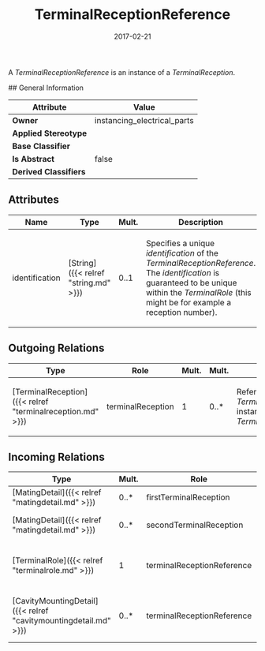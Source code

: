 ﻿---
title: TerminalReceptionReference
toc: false
type: specs
date: "2017-02-21"
draft: false
specification: VEC
version: 1.1.3
documentType: "Recommendation"
elementType: Class
classes:
  - TerminalReceptionReference
menu_name: vec-1.1.3
---
<p> A <i>TerminalReceptionReference</i> is an instance of a <i>TerminalReception</i>.      </p>
## General Information

| Attribute               | Value |
|-------------------------|-------|
| **Owner**               | instancing_electrical_parts |
| **Applied Stereotype**  |   |
| **Base Classifier**     |   |
| **Is Abstract**         | false |
| **Derived Classifiers** |   |

## Attributes
|  Name  |  Type  |  Mult.  |  Description  |  Owning Classifier  |
|--------|--------|---------|---------------|--------------|
|identification | [String]({{< relref "string.md" >}}) | 0..1 | <p> Specifies a unique <i>identification</i> of the <i>TerminalReceptionReference</i>. The <i>identification</i> is guaranteed to be unique within the <i>TerminalRole</i> (this might be for example a reception number).      </p> | [TerminalReceptionReference]({{< relref "terminalreceptionreference.md" >}}) |

## Outgoing Relations
|    Type  |   Role   |   Mult.   |   Mult.   |   Description   |
|----------|----------|-----------|-----------|-----------------|
| [TerminalReception]({{< relref "terminalreception.md" >}}) | terminalReception | 1 | 0..* | <p> References the <i>TerminalReception</i> that is instanced by this <i>TerminalReceptionReference.</i>      </p> |
##  Incoming Relations
|    Type  |   Mult.  |   Role    |   Mult.   |   Description  |
|----------|----------|-----------|-----------|----------------|
| [MatingDetail]({{< relref "matingdetail.md" >}}) | 0..* | firstTerminalReception | 1 | References the first terminal reception that is mated. |
| [MatingDetail]({{< relref "matingdetail.md" >}}) | 0..* | secondTerminalReception | 1 | References the second terminal reception that is mated. |
| [TerminalRole]({{< relref "terminalrole.md" >}}) | 1 | terminalReceptionReference | 0..* | <p> Specifies the <i>TerminalReceptionReferences </i>of this <i>TerminalRole.</i>      </p> |
| [CavityMountingDetail]({{< relref "cavitymountingdetail.md" >}}) | 0..* | terminalReceptionReference | 1 | References the TerminalReception that is used for the detailed description of the cavity mounting. |

